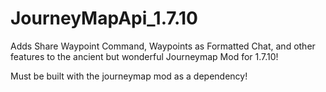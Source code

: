 # JourneyMapApi_1.7.10
 Adds Share Waypoint Command, Waypoints as Formatted Chat, and other features to the ancient but wonderful Journeymap Mod for 1.7.10!

 Must be built with the journeymap mod as a dependency!
